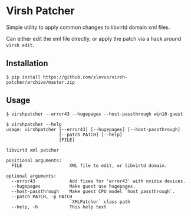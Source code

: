 Virsh Patcher
==================

Simple utility to apply common changes to libvirtd domain xml files.

Can either edit the xml file directly, or apply the patch via a hack around `virsh edit`.

Installation
---------------

```
$ pip install https://github.com/xlevus/virsh-patcher/archive/master.zip
```


Usage
------

```
$ virshpatcher --error43 --hugepages --host-passthrough win10-guest
```

```
$ virshpatcher --help
usage: virshpatcher [--error43] [--hugepages] [--host-passthrough]
                    [--patch PATCH] [--help]
                    [FILE]

libvirtd xml patcher

positional arguments:
  FILE                  XML file to edit, or libvirtd domain.

optional arguments:
  --error43             Add fixes for 'error43' with nvidia devices.
  --hugepages           Make guest use hugepages.
  --host-passthrough    Make guest CPU model `host_passthrough`.
  --patch PATCH, -p PATCH
                        `XMLPatcher` class path
  --help, -h            This help text

```
